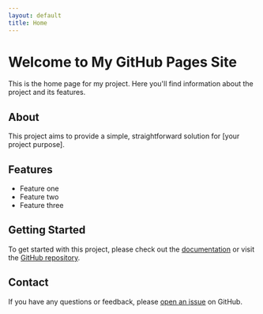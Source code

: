 ```yaml
---
layout: default
title: Home
---
```


# Welcome to My GitHub Pages Site

This is the home page for my project. Here you'll find information about the project and its features.

## About

This project aims to provide a simple, straightforward solution for [your project purpose].

## Features

- Feature one
- Feature two
- Feature three

## Getting Started

To get started with this project, please check out the [documentation](#) or visit the [GitHub repository](#).

## Contact

If you have any questions or feedback, please [open an issue](#) on GitHub.

